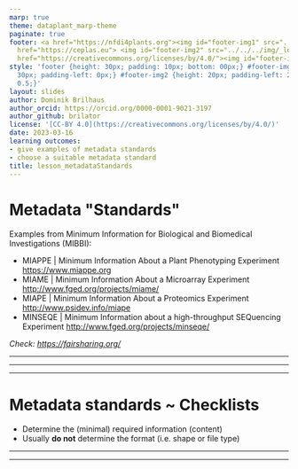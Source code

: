 ```yaml
---
marp: true
theme: dataplant_marp-theme
paginate: true
footer: <a href="https://nfdi4plants.org"><img id="footer-img1" src="../../../img/_logos/DataPLANT/DataPLANT_logo_square_bg_transparent.svg"></a><a
  href="https://ceplas.eu"> <img id="footer-img2" src="../../../img/_logos/CEPLAS/CEPLAS_Icon.jpeg"></a><a
  href="https://creativecommons.org/licenses/by/4.0/"><img id="footer-img3" src="../../../img/_logos/CreativeCommons/by.svg"></a>
style: 'footer {height: 30px; padding: 10px; bottom: 00px;} #footer-img1 {height:
  30px; padding-left: 0px;} #footer-img2 {height: 20px; padding-left: 20px; opacity:
  0.5;}'
layout: slides
author: Dominik Brilhaus
author_orcid: https://orcid.org/0000-0001-9021-3197
author_github: brilator
license: '[CC-BY 4.0](https://creativecommons.org/licenses/by/4.0/)'
date: 2023-03-16
learning outcomes:
- give examples of metadata standards
- choose a suitable metadata standard
title: lesson_metadataStandards
---
```


# Metadata "Standards"

Examples from Minimum Information for Biological and Biomedical Investigations (MIBBI):
- MIAPPE | Minimum Information About a Plant Phenotyping Experiment https://www.miappe.org
- MIAME | Minimum Information About a Microarray Experiment http://www.fged.org/projects/miame/
- MIAPE | Minimum Information About a Proteomics Experiment http://www.psidev.info/miape
- MINSEQE | Minimum Information about a high-throughput SEQuencing Experiment http://www.fged.org/projects/minseqe/

*Check: https://fairsharing.org/*

<!-- Source to slide(s) -->
<!-- ../../bricks/lesson_metadataStandards-NotStandards.md -->


---

<!-- Source to slide(s) -->
<!-- ../../bricks/lesson_metadataStandards-MIAPE.md -->


---

<!-- Source to slide(s) -->
<!-- ../../bricks/lesson_metadataStandards-MIAPPE.md -->


---

# Metadata standards ~ Checklists

- Determine the (minimal) required information (content)
- Usually **do not** determine the format (i.e. shape or file type)

<!-- Source to slide(s) -->
<!-- ../../bricks/lesson_metadataStandards-Checklists.md -->


---

<!-- Source to slide(s) -->
<!-- ../../bricks/lesson_metadataStandards-MIAPPE_ISA.md -->


---

